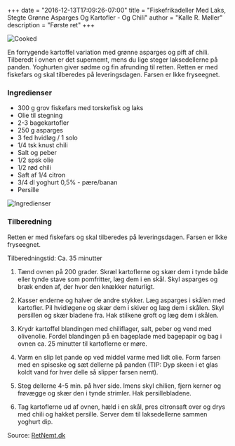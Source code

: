 +++
date = "2016-12-13T17:09:26-07:00"
title = "Fiskefrikadeller Med Laks, Stegte Grønne Asparges Og Kartofler - Og Chili"
author = "Kalle R. Møller"
description = "Første ret"
+++

![Cooked](/img/laksefrikadeller_med_asparges_kartofler_og_chili_cooked.jpg)

En forrygende kartoffel variation med grønne asparges og pift af chili. Tilberedt i ovnen er det supernemt, mens du lige steger laksedellerne på panden. Yoghurten giver sødme og fin afrunding til retten. Retten er med fiskefars og skal tilberedes på leveringsdagen. Farsen er Ikke fryseegnet.


### Ingredienser

* 300 g grov fiskefars med torskefisk og laks
* Olie til stegning
* 2-3 bagekartofler
* 250 g asparges
* 3 fed hvidløg / 1 solo
* 1/4 tsk knust chili
* Salt og peber
* 1/2 spsk olie
* 1/2 rød chili
* Saft af 1/4 citron
* 3/4 dl yoghurt 0,5% - pære/banan
* Persille

![Ingredienser](/img/laksefrikadeller_med_asparges_kartofler_og_chili_ingredients.jpg)

### Tilberedning

Retten er med fiskefars og skal tilberedes på leveringsdagen. 
Farsen er Ikke fryseegnet.

Tilberedningstid: Ca. 35 minutter

1. Tænd ovnen på 200 grader. Skræl kartoflerne og skær dem i tynde både eller tynde stave som pomfritter, læg dem i en skål. Skyl asparges og bræk enden af, der hvor den knækker naturligt.

2. Kasser enderne og halver de andre stykker. Læg asparges i skålen med kartofler. Pil hvidløgene og skær dem i skiver og læg dem i skålen. Skyl persillen og skær bladene fra. Hak stilkene groft og læg dem i skålen.

3. Krydr kartoffel blandingen med chiliflager, salt, peber og vend med olivenolie. Fordel blandingen på en bageplade med bagepapir og bag i ovnen ca. 25 minutter til kartoflerne er møre.

4. Varm en slip let pande op ved middel varme med lidt olie. Form farsen med en spiseske og sæt dellerne på panden (TIP: Dyp skeen i et glas koldt vand for hver delle så slipper farsen nemt).

5. Steg dellerne 4-5 min. på hver side. Imens skyl chilien, fjern kerner og frøvægge og skær den i tynde strimler. Hak persillebladene.

6. Tag kartoflerne ud af ovnen, hæld i en skål, pres citronsaft over og drys med chili og hakket persille. Server dem til laksedellerne sammen yoghurt dip.

Source: [RetNemt.dk](http://www.retnemt.dk/print/1875/Opskrift/Laksefrikadeller_med_asparges_kartofler_og_chili.htm)
